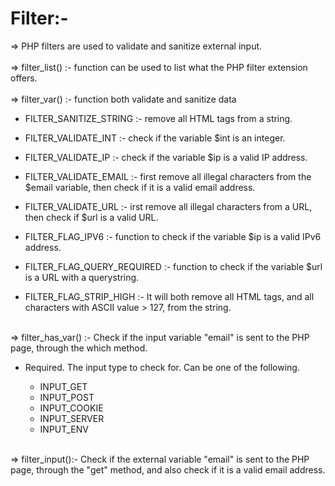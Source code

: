 
# Filter:-


=> PHP filters are used to validate and sanitize external input.
<br><br>
=> filter_list() :- function can be used to list what the PHP filter extension offers.
<br><br>
=> filter_var() :- function both validate and sanitize data

-    FILTER_SANITIZE_STRING :- remove all HTML tags from a string.

-    FILTER_VALIDATE_INT :-  check if the variable $int is an integer.

-    FILTER_VALIDATE_IP :- check if the variable $ip is a valid IP address.

-    FILTER_VALIDATE_EMAIL :- first remove all illegal characters from the $email variable, then check if it is a valid email address.

-    FILTER_VALIDATE_URL :- irst remove all illegal characters from a URL, then check if $url is a valid URL.

-    FILTER_FLAG_IPV6 :- function to check if the variable $ip is a valid IPv6 address.

-    FILTER_FLAG_QUERY_REQUIRED :- function to check if the variable $url is a URL with a querystring.

-    FILTER_FLAG_STRIP_HIGH :- It will both remove all HTML tags, and all characters with ASCII value > 127, from the string.<br><br>

=> filter_has_var() :- Check if the input variable "email" is sent to the PHP page, through the which method.

- Required. The input type to check for. Can be one of the following.

  - INPUT_GET 
  - INPUT_POST
  - INPUT_COOKIE
  - INPUT_SERVER
  - INPUT_ENV

<br>=> filter_input():- Check if the external variable "email" is sent to the PHP page, through the "get" method, and also check if it is a valid email address.




